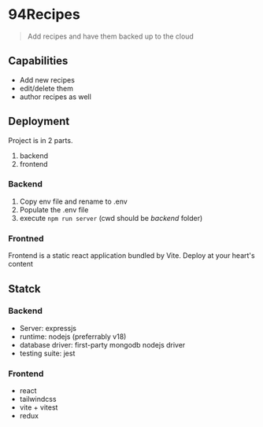 # 94Recipes

> Add recipes and have them backed up to the cloud

## Capabilities

- Add new recipes
- edit/delete them
- author recipes as well

## Deployment

Project is in 2 parts.

1. backend
2. frontend

### Backend

1. Copy env file and rename to .env
2. Populate the .env file
3. execute `npm run server` (cwd should be *backend* folder)

### Frontned

Frontend is a static react application bundled by Vite. Deploy
at your heart's content

## Statck

### Backend

- Server: expressjs
- runtime: nodejs (preferrably v18)
- database driver: first-party mongodb nodejs driver
- testing suite: jest

### Frontend

- react
- tailwindcss
- vite + vitest
- redux